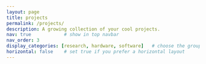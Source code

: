 ```yaml
---
layout: page
title: projects
permalink: /projects/
description: A growing collection of your cool projects.
nav: true            # show in top navbar
nav_order: 3
display_categories: [research, hardware, software]   # choose the groups you want to show
horizontal: false    # set true if you prefer a horizontal layout
---
```

